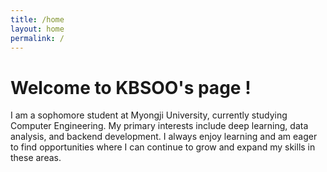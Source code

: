 ```yaml
---
title: /home
layout: home
permalink: /
---
```


# Welcome to KBSOO's page !

I am a sophomore student at Myongji University, currently studying Computer Engineering. My primary interests include deep learning, data analysis, and backend development. I always enjoy learning and am eager to find opportunities where I can continue to grow and expand my skills in these areas.
